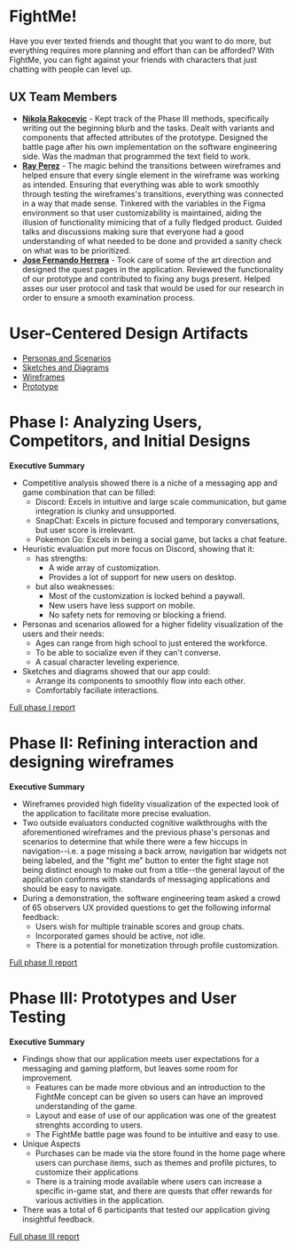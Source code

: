 # FightMe!

Have you ever texted friends and thought that you want to do more, but everything requires more planning and effort than can be afforded? With FightMe, you can fight against your friends with characters that just chatting with people can level up.

## UX Team Members

* **[Nikola Rakocevic](https://usabilityengineering.github.io/ux-journal-nrakocevic/)** - Kept track of the Phase III methods, specifically writing out the beginning blurb and the tasks. Dealt with variants and components that affected attributes of the prototype. Designed the battle page after his own implementation on the software engineering side. Was the madman that programmed the text field to work.
* **[Ray Perez](https://usabilityengineering.github.io/ux-journal-raperez2/)** - The magic behind the transitions between wireframes and helped ensure that every single element in the wireframe was working as intended. Ensuring that everything was able to work smoothly through testing the wireframes's transitions, everything was connected in a way that made sense. Tinkered with the variables in the Figma environment so that user customizability is maintained, aiding the illusion of functionality mimicing that of a fully fledged product. Guided talks and discussions making sure that everyone had a good understanding of what needed to be done and provided a sanity check on what was to be prioritized.
* **[Jose Fernando Herrera](https://github.com/UsabilityEngineering/ux-journal-jfherrera02/)** - Took care of some of the art direction and designed the quest pages in the application. Reviewed the functionality of our prototype and contributed to fixing any bugs present. Helped asses our user protocol and task that would be used for our research in order to ensure a smooth examination process.

# User-Centered Design Artifacts
 
* [Personas and Scenarios](personas/)
* [Sketches and Diagrams](sketches/)
* [Wireframes](wireframes/)
* [Prototype](https://www.figma.com/design/rpGDX4bsxX63vPUkJVCsLL/Wireframe?node-id=161-402&t=MhVwbs8KhFhxk4yT-1)

# Phase I: Analyzing Users, Competitors, and Initial Designs

**Executive Summary**

* Competitive analysis showed there is a niche of a messaging app and game combination that can be filled:
  * Discord: Excels in intuitive and large scale communication, but game integration is clunky and unsupported.
  * SnapChat: Excels in picture focused and temporary conversations, but user score is irrelevant.
  * Pokemon Go: Excels in being a social game, but lacks a chat feature.
* Heuristic evaluation put more focus on Discord, showing that it:
  * has strengths:
    * A wide array of customization.
    * Provides a lot of support for new users on desktop.
  * but also weaknesses:
    * Most of the customization is locked behind a paywall.
    * New users have less support on mobile.
    * No safety nets for removing or blocking a friend.
* Personas and scenarios allowed for a higher fidelity visualization of the users and their needs:
  * Ages can range from high school to just entered the workforce.
  * To be able to socialize even if they can't converse.
  * A casual character leveling experience.
* Sketches and diagrams showed that our app could:
  * Arrange its components to smoothly flow into each other.
  * Comfortably faciliate interactions.

[Full phase I report](phaseI/)

# Phase II: Refining interaction and designing wireframes

**Executive Summary**

* Wireframes provided high fidelity visualization of the expected look of the application to facilitate more precise evaluation.
* Two outside evaluators conducted cognitive walkthroughs with the aforementioned wireframes and the previous phase's personas and scenarios to determine that while there were a few hiccups in navigation--i.e. a page missing a back arrow, navigation bar widgets not being labeled, and the "fight me" button to enter the fight stage not being distinct enough to make out from a title--the general layout of the application conforms with standards of messaging applications and should be easy to navigate.
* During a demonstration, the software engineering team asked a crowd of 65 observers UX provided questions to get the following informal feedback:
  * Users wish for multiple trainable scores and group chats.
  * Incorporated games should be active, not idle.
  * There is a potential for monetization through profile customization.

[Full phase II report](phaseII/)

# Phase III: Prototypes and User Testing

**Executive Summary**
* Findings show that our application meets user expectations for a messaging and gaming platform, but leaves some room for improvement.
  * Features can be made more obvious and an introduction to the FightMe concept can be given so users can have an improved understanding of the game.
  * Layout and ease of use of our application was one of the greatest strenghts according to users.
  * The FightMe battle page was found to be intuitive and easy to use.
* Unique Aspects
  * Purchases can be made via the store found in the home page where users can purchase items, such as themes and profile pictures, to customize their applications
  * There is a training mode available where users can increase a specific in-game stat, and there are quests that offer rewards for various activities in the application.
* There was a total of 6 participants that tested our application giving insightful feedback.

[Full phase III report](phaseIII/)

